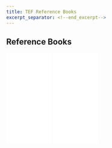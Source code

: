 ```yaml
---
title: TEF Reference Books
excerpt_separator: <!--end_excerpt-->
---
```


## Reference Books
<!--end_excerpt-->

<iframe style="width:120px;height:240px;" marginwidth="0" marginheight="0" scrolling="no" frameborder="0" src="//ws-in.amazon-adsystem.com/widgets/q?ServiceVersion=20070822&OneJS=1&Operation=GetAdHtml&MarketPlace=IN&source=ac&ref=tf_til&ad_type=product_link&tracking_id=tefprep2020-21&marketplace=amazon&amp;region=IN&placement=2090333480&asins=2090333480&linkId=8c0a67fc5acd8ea2d55e477eef6dedf8&show_border=false&link_opens_in_new_window=false&price_color=333333&title_color=0066C0&bg_color=FFFFFF">
    </iframe>
    
<iframe style="width:120px;height:240px;" marginwidth="0" marginheight="0" scrolling="no" frameborder="0" src="//ws-in.amazon-adsystem.com/widgets/q?ServiceVersion=20070822&OneJS=1&Operation=GetAdHtml&MarketPlace=IN&source=ac&ref=tf_til&ad_type=product_link&tracking_id=tefprep2020-21&marketplace=amazon&amp;region=IN&placement=2011551668&asins=2011551668&linkId=912f9c24f8c1154287aca13d245a9e3c&show_border=false&link_opens_in_new_window=false&price_color=333333&title_color=0066c0&bg_color=ffffff">
    </iframe>
